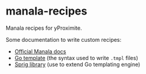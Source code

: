 # manala-recipes
Manala recipes for yProximite.

Some documentation to write custom recipes:
- [Official Manala docs](https://manala.github.io/manala/index.html)
- [Go template](https://pkg.go.dev/text/template) (the syntax used to write `.tmpl` files)
- [Sprig library](http://masterminds.github.io/sprig/) (use to extend Go templating engine)
